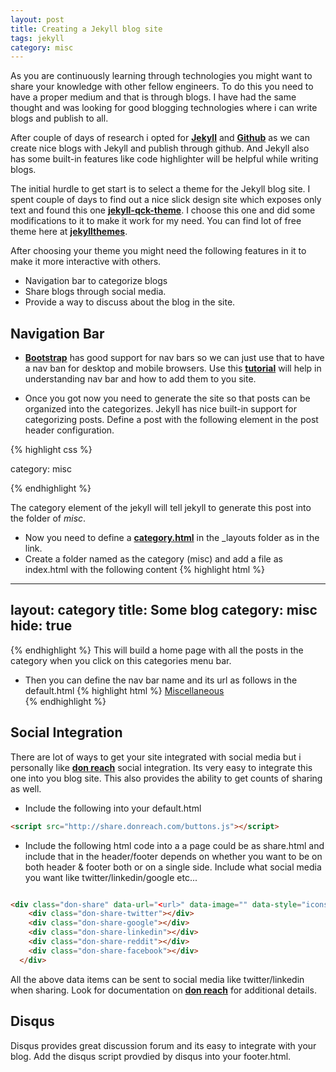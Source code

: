 ```yaml
---
layout: post
title: Creating a Jekyll blog site
tags: jekyll
category: misc
---
```

As you are continuously learning through technologies you might want to share your knowledge with other fellow engineers. To do this you need to have a proper medium and that is through blogs. I have had the same thought and was looking for good blogging technologies where i can write blogs and publish to all.

After couple of days of research i opted for **[Jekyll](http://jekyllrb.com/)** and **[Github](https://github.com/)** as we can create nice blogs with Jekyll and publish through github. And Jekyll also has some built-in features like code highlighter will be helpful while writing blogs.

<!--more-->

The initial hurdle to get start is to select a theme for the Jekyll blog site. I spent couple of days to find out a nice slick design site which exposes only text and found this one **[jekyll-qck-theme](http://qckanemoto.github.io/jekyll-qck-theme/)**. I choose this one and did some modifications to it to make it work for my need. You can find lot of free theme here at **[jekyllthemes](http://jekyllthemes.io/)**.


After choosing your theme you might need the following features in it to make it more interactive with others.

* Navigation bar to categorize blogs
* Share blogs through social media.
* Provide a way to discuss about the blog in the site.



## Navigation Bar

 * **[Bootstrap](http://getbootstrap.com/)** has good support for nav bars so we can just use that to have a nav ban for desktop and mobile browsers. Use this **[tutorial](https://getbootstrap.com/components/#navbar)** will help in understanding nav bar and how to add them to you site.

 * Once you got now you need to generate the site so that posts can be organized into the categorizes. Jekyll has nice built-in support for categorizing posts. Define a post with the following element in the post header configuration.

 {% highlight css %}

category: misc

{% endhighlight %}

The category element of the jekyll will tell jekyll to generate this post into the folder of *misc*.

* Now you need to define a **[category.html](https://github.com/tguduru/tguduru.github.io/blob/master/_layouts/category.html)** in the _layouts folder as in the link.
* Create a folder named as the category (misc) and add a file as index.html with the following content
{% highlight html %}
---
layout: category
title: Some blog
category: misc
hide: true
---
{% endhighlight %}
This will build a home page with all the posts in the category when you click on this categories menu bar.

* Then you can define the nav bar name and its url as follows in the default.html
{% highlight html %}
<a class="page-scroll" href="/misc">Miscellaneous</a></li>
{% endhighlight %}

## Social Integration
There are lot of ways to get your site integrated with social media but i personally like **[don reach](http://donreach.com/social-share-buttons)** social integration. Its very easy to integrate this one into you blog site. This also provides the ability to get counts of sharing as well.

* Include the following into your default.html

``` html
<script src="http://share.donreach.com/buttons.js"></script>
```

* Include the following html code into a a page could be as share.html and include that in the header/footer depends on whether you want to be on both header & footer both or on a single side. Include what social media you want like twitter/linkedin/google etc...

``` html

<div class="don-share" data-url="<url>" data-image="" data-style="icons" data-bubbles="hover" data-title="<page title>">
    <div class="don-share-twitter"></div>
    <div class="don-share-google"></div>
    <div class="don-share-linkedin"></div>
    <div class="don-share-reddit"></div>
    <div class="don-share-facebook"></div>
  </div>

```
All the above data items can be sent to social media like twitter/linkedin when sharing. Look for documentation on **[don reach](http://donreach.com/social-share-buttons)** for additional details.

## Disqus

Disqus provides great discussion forum and its easy to integrate with your blog. Add the disqus script provdied by disqus into your footer.html.
